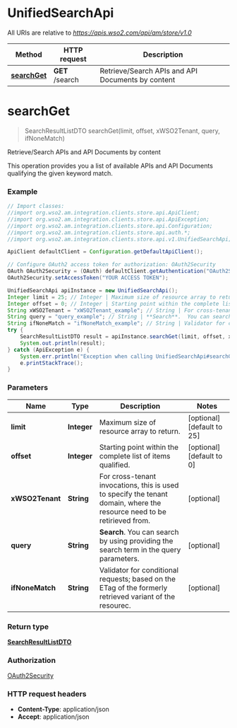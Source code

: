 # UnifiedSearchApi

All URIs are relative to *https://apis.wso2.com/api/am/store/v1.0*

Method | HTTP request | Description
------------- | ------------- | -------------
[**searchGet**](UnifiedSearchApi.md#searchGet) | **GET** /search | Retrieve/Search APIs and API Documents by content 


<a name="searchGet"></a>
# **searchGet**
> SearchResultListDTO searchGet(limit, offset, xWSO2Tenant, query, ifNoneMatch)

Retrieve/Search APIs and API Documents by content 

This operation provides you a list of available APIs and API Documents qualifying the given keyword match. 

### Example
```java
// Import classes:
//import org.wso2.am.integration.clients.store.api.ApiClient;
//import org.wso2.am.integration.clients.store.api.ApiException;
//import org.wso2.am.integration.clients.store.api.Configuration;
//import org.wso2.am.integration.clients.store.api.auth.*;
//import org.wso2.am.integration.clients.store.api.v1.UnifiedSearchApi;

ApiClient defaultClient = Configuration.getDefaultApiClient();

// Configure OAuth2 access token for authorization: OAuth2Security
OAuth OAuth2Security = (OAuth) defaultClient.getAuthentication("OAuth2Security");
OAuth2Security.setAccessToken("YOUR ACCESS TOKEN");

UnifiedSearchApi apiInstance = new UnifiedSearchApi();
Integer limit = 25; // Integer | Maximum size of resource array to return. 
Integer offset = 0; // Integer | Starting point within the complete list of items qualified. 
String xWSO2Tenant = "xWSO2Tenant_example"; // String | For cross-tenant invocations, this is used to specify the tenant domain, where the resource need to be   retirieved from. 
String query = "query_example"; // String | **Search**.  You can search by using providing the search term in the query parameters. 
String ifNoneMatch = "ifNoneMatch_example"; // String | Validator for conditional requests; based on the ETag of the formerly retrieved variant of the resourec. 
try {
    SearchResultListDTO result = apiInstance.searchGet(limit, offset, xWSO2Tenant, query, ifNoneMatch);
    System.out.println(result);
} catch (ApiException e) {
    System.err.println("Exception when calling UnifiedSearchApi#searchGet");
    e.printStackTrace();
}
```

### Parameters

Name | Type | Description  | Notes
------------- | ------------- | ------------- | -------------
 **limit** | **Integer**| Maximum size of resource array to return.  | [optional] [default to 25]
 **offset** | **Integer**| Starting point within the complete list of items qualified.  | [optional] [default to 0]
 **xWSO2Tenant** | **String**| For cross-tenant invocations, this is used to specify the tenant domain, where the resource need to be   retirieved from.  | [optional]
 **query** | **String**| **Search**.  You can search by using providing the search term in the query parameters.  | [optional]
 **ifNoneMatch** | **String**| Validator for conditional requests; based on the ETag of the formerly retrieved variant of the resourec.  | [optional]

### Return type

[**SearchResultListDTO**](SearchResultListDTO.md)

### Authorization

[OAuth2Security](../README.md#OAuth2Security)

### HTTP request headers

 - **Content-Type**: application/json
 - **Accept**: application/json

